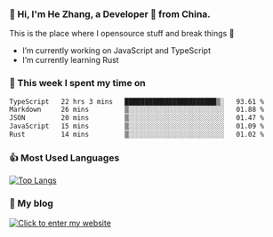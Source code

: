 ### 👋 Hi, I'm He Zhang, a Developer 🚀 from China.

This is the place where I opensource stuff and break things :rofl:

- I’m currently working on JavaScript and TypeScript
- I’m currently learning Rust

### 💪 This week I spent my time on 
<!--START_SECTION:waka-->

```txt
TypeScript   22 hrs 3 mins   ███████████████████████▒░   93.61 %
Markdown     26 mins         ▒░░░░░░░░░░░░░░░░░░░░░░░░   01.88 %
JSON         20 mins         ▒░░░░░░░░░░░░░░░░░░░░░░░░   01.47 %
JavaScript   15 mins         ▒░░░░░░░░░░░░░░░░░░░░░░░░   01.09 %
Rust         14 mins         ▒░░░░░░░░░░░░░░░░░░░░░░░░   01.02 %
```

<!--END_SECTION:waka-->

### 👍 Most Used Languages
[![Top Langs](https://github-readme-stats.vercel.app/api/top-langs/?username=zhanghecool&layout=compact)](https://zhanghe.cool)

### 🌈 My blog 
[![Click to enter my website](https://cdn.jsdelivr.net/gh/zhanghecool/assets/images/gif/zhanghecools.gif)](https://zhanghe.cool)
